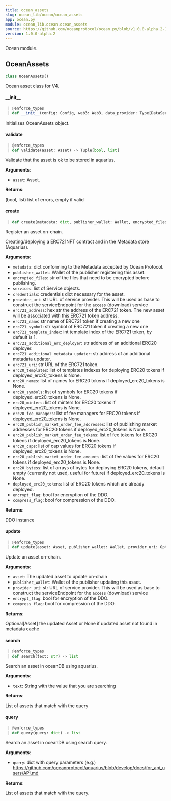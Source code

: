 ```yaml
---
title: ocean_assets
slug: ocean_lib/ocean/ocean_assets
app: ocean.py
module: ocean_lib.ocean.ocean_assets
source: https://github.com/oceanprotocol/ocean.py/blob/v1.0.0-alpha.2-1-g9fb6083/ocean_lib/ocean/ocean_assets.py
version: 1.0.0-alpha.2
---
```

Ocean module.

## OceanAssets

```python
class OceanAssets()
```

Ocean asset class for V4.

#### \_\_init\_\_

```python
 | @enforce_types
 | def __init__(config: Config, web3: Web3, data_provider: Type[DataServiceProvider]) -> None
```

Initialises OceanAssets object.

#### validate

```python
 | @enforce_types
 | def validate(asset: Asset) -> Tuple[bool, list]
```

Validate that the asset is ok to be stored in aquarius.

**Arguments**:

- `asset`: Asset.

**Returns**:

(bool, list) list of errors, empty if valid

#### create

```python
 | def create(metadata: dict, publisher_wallet: Wallet, encrypted_files: Optional[str] = None, services: Optional[list] = None, credentials: Optional[dict] = None, provider_uri: Optional[str] = None, erc721_address: Optional[str] = None, erc721_name: Optional[str] = None, erc721_symbol: Optional[str] = None, erc721_template_index: Optional[int] = 1, erc721_additional_erc_deployer: Optional[str] = None, erc721_additional_metadata_updater: Optional[str] = None, erc721_uri: Optional[str] = None, erc721_transferable: Optional[bool] = None, erc721_owner: Optional[str] = None, erc20_templates: Optional[List[int]] = None, erc20_names: Optional[List[str]] = None, erc20_symbols: Optional[List[str]] = None, erc20_minters: Optional[List[str]] = None, erc20_fee_managers: Optional[List[str]] = None, erc20_publish_market_order_fee_addresses: Optional[List[str]] = None, erc20_publish_market_order_fee_tokens: Optional[List[str]] = None, erc20_caps: Optional[List[int]] = None, erc20_publish_market_order_fee_amounts: Optional[List[int]] = None, erc20_bytess: Optional[List[List[bytes]]] = None, deployed_erc20_tokens: Optional[List[ERC20Token]] = None, encrypt_flag: Optional[bool] = False, compress_flag: Optional[bool] = False) -> Optional[Asset]
```

Register an asset on-chain.

Creating/deploying a ERC721NFT contract and in the Metadata store (Aquarius).

**Arguments**:

- `metadata`: dict conforming to the Metadata accepted by Ocean Protocol.
- `publisher_wallet`: Wallet of the publisher registering this asset.
- `encrypted_files`: str of the files that need to be encrypted before publishing.
- `services`: list of Service objects.
- `credentials`: credentials dict necessary for the asset.
- `provider_uri`: str URL of service provider. This will be used as base to
construct the serviceEndpoint for the `access` (download) service
- `erc721_address`: hex str the address of the ERC721 token. The new
asset will be associated with this ERC721 token address.
- `erc721_name`: str name of ERC721 token if creating a new one
- `erc721_symbol`: str symbol of ERC721 token  if creating a new one
- `erc721_template_index`: int template index of the ERC721 token, by default is 1.
- `erc721_additional_erc_deployer`: str address of an additional ERC20 deployer.
- `erc721_additional_metadata_updater`: str address of an additional metadata updater.
- `erc721_uri`: str URL of the ERC721 token.
- `erc20_templates`: list of templates indexes for deploying ERC20 tokens if deployed_erc20_tokens is None.
- `erc20_names`: list of names for ERC20 tokens if deployed_erc20_tokens is None.
- `erc20_symbols`: list of symbols for ERC20 tokens if deployed_erc20_tokens is None.
- `erc20_minters`: list of minters for ERC20 tokens if deployed_erc20_tokens is None.
- `erc20_fee_managers`: list of fee managers for ERC20 tokens if deployed_erc20_tokens is None.
- `erc20_publish_market_order_fee_addresses`: list of publishing market addresses for ERC20 tokens if deployed_erc20_tokens is None.
- `erc20_publish_market_order_fee_tokens`: list of fee tokens for ERC20 tokens if deployed_erc20_tokens is None.
- `erc20_caps`: list of cap values for ERC20 tokens if deployed_erc20_tokens is None.
- `erc20_publish_market_order_fee_amounts`: list of fee values for ERC20 tokens if deployed_erc20_tokens is None.
- `erc20_bytess`: list of arrays of bytes for deploying ERC20 tokens, default empty (currently not used, useful for future) if deployed_erc20_tokens is None.
- `deployed_erc20_tokens`: list of ERC20 tokens which are already deployed.
- `encrypt_flag`: bool for encryption of the DDO.
- `compress_flag`: bool for compression of the DDO.

**Returns**:

DDO instance

#### update

```python
 | @enforce_types
 | def update(asset: Asset, publisher_wallet: Wallet, provider_uri: Optional[str] = None, encrypt_flag: Optional[bool] = False, compress_flag: Optional[bool] = False) -> Optional[Asset]
```

Update an asset on-chain.

**Arguments**:

- `asset`: The updated asset to update on-chain
- `publisher_wallet`: Wallet of the publisher updating this asset.
- `provider_uri`: str URL of service provider. This will be used as base to construct the serviceEndpoint for the `access` (download) service
- `encrypt_flag`: bool for encryption of the DDO.
- `compress_flag`: bool for compression of the DDO.

**Returns**:

Optional[Asset] the updated Asset or None if updated asset not found in metadata cache

#### search

```python
 | @enforce_types
 | def search(text: str) -> list
```

Search an asset in oceanDB using aquarius.

**Arguments**:

- `text`: String with the value that you are searching

**Returns**:

List of assets that match with the query

#### query

```python
 | @enforce_types
 | def query(query: dict) -> list
```

Search an asset in oceanDB using search query.

**Arguments**:

- `query`: dict with query parameters
(e.g.) https://github.com/oceanprotocol/aquarius/blob/develop/docs/for_api_users/API.md

**Returns**:

List of assets that match with the query.

